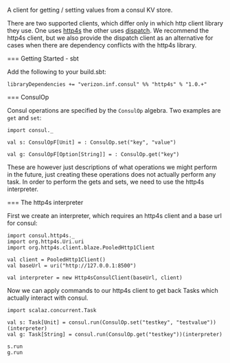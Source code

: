 A client for getting / setting values from a consul KV store.

There are two supported clients, which differ only in which http
client library they use. One uses [http4s](http://http4s.org) the
other uses
[dispatch](http://dispatch.databinder.net/Dispatch.html). We recommend
the http4s client, but we also provide the dispatch client as an
alternative for cases when there are dependency conflicts with the
http4s library.

=== Getting Started - sbt

Add the following to your build.sbt:

    libraryDependencies += "verizon.inf.consul" %% "http4s" % "1.0.+"

=== ConsulOp

Consul operations are specified by the `ConsulOp` algebra.  Two
examples are `get` and `set`:

    import consul._

	val s: ConsulOpF[Unit] = : ConsulOp.set("key", "value")

	val g: ConsulOpF[Option[String]] = : ConsulOp.get("key")

These are however just descriptions of what operations we might
perform in the future, just creating these operations does not
actually perform any task. In order to perform the gets and sets, we
need to use the http4s interpreter.


=== The http4s interpreter

First we create an interpreter, which requires an http4s client and
a base url for consul:

    import consul.http4s._
    import org.http4s.Uri.uri
    import org.http4s.client.blaze.PooledHttp1Client

	val client = PooledHttp1Client()
	val baseUrl = uri("http://127.0.0.1:8500")

	val interpreter = new Http4sConsulClient(baseUrl, client)

Now we can apply commands to our http4s client to get back Tasks
which actually interact with consul.

	import scalaz.concurrent.Task
	
	val s: Task[Unit] = consul.run(ConsulOp.set("testkey", "testvalue"))(interpreter)
    val g: Task[String] = consul.run(ConsulOp.get("testkey"))(interpreter)

    s.run
    g.run



